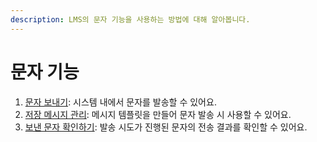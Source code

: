 ```yaml
---
description: LMS의 문자 기능을 사용하는 방법에 대해 알아봅니다.
---
```


# 문자 기능

1. [문자 보내기](send.md): 시스템 내에서 문자를 발송할 수 있어요.
2. [저장 메시지 관리](templates.md): 메시지 템플릿을 만들어 문자 발송 시 사용할 수 있어요.
3. [보낸 문자 확인하기](retrieve.md): 발송 시도가 진행된 문자의 전송 결과를 확인할 수 있어요.
